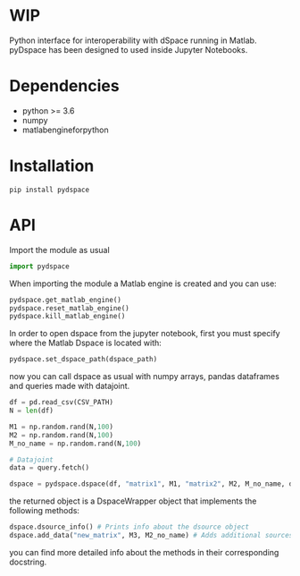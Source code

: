 # WIP
Python interface for interoperability with dSpace running in Matlab.
pyDspace has been designed to used inside Jupyter Notebooks.
# Dependencies
- python >= 3.6
- numpy
- matlabengineforpython

# Installation
```shell
pip install pydspace
```

# API
Import the module as usual
```python
import pydspace
```
When importing the module a Matlab engine is created and you can use:
```python
pydspace.get_matlab_engine()
pydspace.reset_matlab_engine()
pydspace.kill_matlab_engine()
```
In order to open dspace from the jupyter notebook, first you must specify where the Matlab Dspace is located
with:
```python
pydspace.set_dspace_path(dspace_path)
```
now you can call dspace as usual with numpy arrays, pandas dataframes and queries made with datajoint.
```python
df = pd.read_csv(CSV_PATH)
N = len(df)

M1 = np.random.rand(N,100)
M2 = np.random.rand(N,100)
M_no_name = np.random.rand(N,100)

# Datajoint 
data = query.fetch()

dspace = pydspace.dspace(df, "matrix1", M1, "matrix2", M2, M_no_name, data)
```
the returned object is a DspaceWrapper object that implements the following methods:
```python
dspace.dsource_info() # Prints info about the dsource object
dspace.add_data("new_matrix", M3, M2_no_name) # Adds additional sources.
```
you can find more detailed info about the methods in their corresponding docstring.
